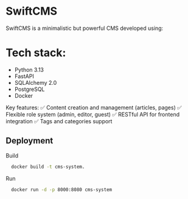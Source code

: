 # SwiftCMS
SwiftCMS is a minimalistic but powerful CMS developed using:

# Tech stack:
- Python 3.13
- FastAPI
- SQLAlchemy 2.0
- PostgreSQL
- Docker

Key features:
✅ Content creation and management (articles, pages)
✅ Flexible role system (admin, editor, guest)
✅ RESTful API for frontend integration
✅ Tags and categories support



## Deployment

Build
```bash
  docker build -t cms-system.

```
Run
```bash
  docker run -d -p 8000:8080 cms-system

```
